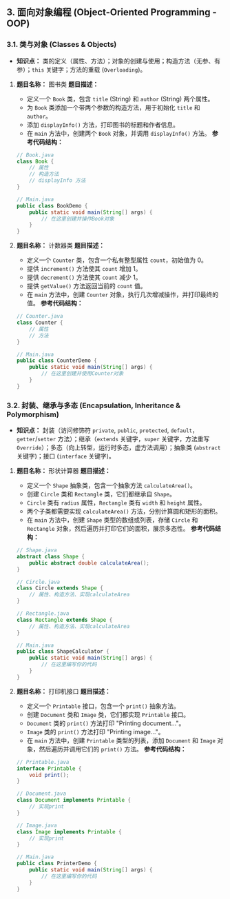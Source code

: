 ## 3. 面向对象编程 (Object-Oriented Programming - OOP)

### 3.1. 类与对象 (Classes & Objects)

- **知识点：** 类的定义（属性、方法）；对象的创建与使用；构造方法（无参、有参）；`this` 关键字；方法的重载 (`Overloading`)。

1. **题目名称：** 图书类 **题目描述：**

   - 定义一个 `Book` 类，包含 `title` (String) 和 `author` (String) 两个属性。
   - 为 `Book` 类添加一个带两个参数的构造方法，用于初始化 `title` 和 `author`。
   - 添加 `displayInfo()` 方法，打印图书的标题和作者信息。
   - 在 `main` 方法中，创建两个 `Book` 对象，并调用 `displayInfo()` 方法。 **参考代码结构：**

   ```java
   // Book.java
   class Book {
       // 属性
       // 构造方法
       // displayInfo 方法
   }
   
   // Main.java
   public class BookDemo {
       public static void main(String[] args) {
           // 在这里创建并操作Book对象
       }
   }
   ```

2. **题目名称：** 计数器类 **题目描述：**

   - 定义一个 `Counter` 类，包含一个私有整型属性 `count`，初始值为 0。
   - 提供 `increment()` 方法使其 `count` 增加 1。
   - 提供 `decrement()` 方法使其 `count` 减少 1。
   - 提供 `getValue()` 方法返回当前的 `count` 值。
   - 在 `main` 方法中，创建 `Counter` 对象，执行几次增减操作，并打印最终的值。 **参考代码结构：**

   ```java
   // Counter.java
   class Counter {
       // 属性
       // 方法
   }
   
   // Main.java
   public class CounterDemo {
       public static void main(String[] args) {
           // 在这里创建并使用Counter对象
       }
   }
   ```

### 3.2. 封装、继承与多态 (Encapsulation, Inheritance & Polymorphism)

- **知识点：** 封装（访问修饰符 `private`, `public`, `protected`, `default`，`getter`/`setter` 方法）；继承（`extends` 关键字，`super` 关键字，方法重写 `Override`）；多态（向上转型，运行时多态，虚方法调用）；抽象类 (`abstract` 关键字)；接口 (`interface` 关键字)。

1. **题目名称：** 形状计算器 **题目描述：**

   - 定义一个 `Shape` 抽象类，包含一个抽象方法 `calculateArea()`。
   - 创建 `Circle` 类和 `Rectangle` 类，它们都继承自 `Shape`。
   - `Circle` 类有 `radius` 属性，`Rectangle` 类有 `width` 和 `height` 属性。
   - 两个子类都需要实现 `calculateArea()` 方法，分别计算圆和矩形的面积。
   - 在 `main` 方法中，创建 `Shape` 类型的数组或列表，存储 `Circle` 和 `Rectangle` 对象，然后遍历并打印它们的面积，展示多态性。 **参考代码结构：**

   ```java
   // Shape.java
   abstract class Shape {
       public abstract double calculateArea();
   }
   
   // Circle.java
   class Circle extends Shape {
       // 属性、构造方法、实现calculateArea
   }
   
   // Rectangle.java
   class Rectangle extends Shape {
       // 属性、构造方法、实现calculateArea
   }
   
   // Main.java
   public class ShapeCalculator {
       public static void main(String[] args) {
           // 在这里编写你的代码
       }
   }
   ```

2. **题目名称：** 打印机接口 **题目描述：**

   - 定义一个 `Printable` 接口，包含一个 `print()` 抽象方法。
   - 创建 `Document` 类和 `Image` 类，它们都实现 `Printable` 接口。
   - `Document` 类的 `print()` 方法打印 "Printing document..."。
   - `Image` 类的 `print()` 方法打印 "Printing image..."。
   - 在 `main` 方法中，创建 `Printable` 类型的列表，添加 `Document` 和 `Image` 对象，然后遍历并调用它们的 `print()` 方法。 **参考代码结构：**

   ```java
   // Printable.java
   interface Printable {
       void print();
   }
   
   // Document.java
   class Document implements Printable {
       // 实现print
   }
   
   // Image.java
   class Image implements Printable {
       // 实现print
   }
   
   // Main.java
   public class PrinterDemo {
       public static void main(String[] args) {
           // 在这里编写你的代码
       }
   }
   ```